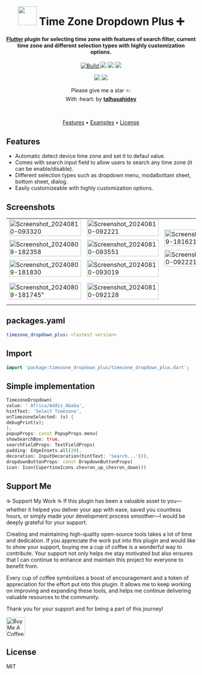 <!--
This README describes the package. If you publish this package to pub.dev,
this README's contents appear on the landing page for your package.

For information about how to write a good package README, see the guide for
[writing package pages](https://dart.dev/guides/libraries/writing-package-pages).

For general information about developing packages, see the Dart guide for
[creating packages](https://dart.dev/guides/libraries/create-library-packages)
and the Flutter guide for
[developing packages and plugins](https://flutter.dev/developing-packages).
-->
<h1 align="center">
<img src="https://github.com/user-attachments/assets/4bcdac8f-d73d-4bf0-9989-3e24220725bf" height="50">  Time Zone Dropdown Plus ➕
  <br>
</h1>

<h4 align="center">
  <a href="https://flutter.dev" target="_blank">Flutter</a> plugin for selecting time zone with features of search filter, current time zone and different selection types with highly customization options.
</h4>

<p align="center">
  <a href="https://pub.dev/packages/timezone_dropdown_plus">
    <img src="https://img.shields.io/badge/build-passing-brightgreen" alt="Build">
  </a>
  <a href="https://pub.dev/packages/timezone_dropdown_plus"><img src="https://img.shields.io/badge/version-0.0.2-blue"></a>
   <a href="https://www.upwork.com/freelancers/~01c846f88ea4efa042"><img src="https://img.shields.io/badge/Hire_Me_On_Upwork-Talha_Bin_Naeem-ge600?logo=upwork&logoColor=white"></a>
 <a href="https://www.upwork.com/freelancers/~01c846f88ea4efa042"><img src="https://img.shields.io/badge/Get_your_dream_app_now-Flutter_Developer-%2341a5ee?logo=flutter&logoColor=white"></a>
</p>

<p align="center"> 
   <a href="https://github.com/talhasahidev/"><img src="https://img.shields.io/badge/GitHub-talhasahidev-%23333?logo=github&logoColor=white"></a>
  
  <a href="https://buymeacoffee.com/talhasahi">
    <img src="https://img.shields.io/badge/$-donate-ff69b4.svg?maxAge=2592000&amp;style=flat">
  </a>
</p>

<p align="center">Please give me a star ⭐:<br>
With :heart: by <a href="https://github.com/talhasahidev/timezone_dropdown_plus"><b>talhasahidev</b></a><br>
</p><br>


<p align="center">
  <a href="#features">Features</a> •
  <a href="https://github.com/talhasahidev/timezone_dropdown_plus/tree/main/example">Examples</a> •
  <a href="#license">License</a>
</p>





## Features
- Automatic detect device time zone and set it to defaul value.
- Comes with search input field to allow users to search any time zone (it can be enable/disable).
- Different selection types such as dropdown menu, modalbottam sheet, bottom sheet, dialog.
- Easily customizeable with highly customization options.

## Screenshots
<table>
    <tr>
        <td>
           <img src="https://github.com/user-attachments/assets/26a9b011-7e64-4e69-bc62-b274888a2fc8" alt="Screenshot_20240810-093320" style="width: 100%; display: block; margin-bottom: 10px;">
            <img src="https://github.com/user-attachments/assets/778c942d-ae0f-4f76-8a0c-e2909c165793" alt="Screenshot_20240809-182358" style="width: 100%; display: block; margin-bottom: 10px;">
           <img src="https://github.com/user-attachments/assets/116e4e11-0417-4563-8dd5-6ac18415dfdb" alt="Screenshot_20240809-181830" style="width: 100%; display: block; margin-bottom: 10px;">
        </td>
        <td>
            <img src="https://github.com/user-attachments/assets/371274cd-b178-468d-9d13-6b0bb12b2e8a" alt="Screenshot_20240810-092221" style="width: 100%; display: block; margin-bottom: 10px;">
            <img src="https://github.com/user-attachments/assets/cadaa234-4761-4196-9e5f-30a2b638a8cb" alt="Screenshot_20240810-093551" style="width: 100%; display: block; margin-bottom: 10px;">
          <img src="https://github.com/user-attachments/assets/2a78b8d6-796a-499e-8b67-5ac681bec2cd" alt="Screenshot_20240810-093019" style="width: 100%; display: block; margin-bottom: 10px;">
        </td>
      <td>
             <img src="https://github.com/user-attachments/assets/1568d70a-139e-45ea-abbb-3569266123dc" alt="Screenshot_20240809-181621" style="width: 100%; display: block; margin-bottom: 10px;">
         <img src="https://github.com/user-attachments/assets/4887de2f-ef53-4b76-8a7a-fb2b6aa36ab9" alt="Screenshot_20240810-092221" style="width: 100%; display: block; margin-bottom: 10px;">
        </td>
    </tr>
    <tr>
        <td>
           <img src="https://github.com/user-attachments/assets/58895046-eac7-4046-8271-99084ebd40a2" alt=Screenshot_20240809-181745" style="width: 100%; display: block; margin-bottom: 10px;">
        </td>
        <td>
           <img src="https://github.com/user-attachments/assets/0cd34f14-72cc-4fbc-953d-b8c329714f4f" alt="Screenshot_20240810-092128" style="width: 100%; display: block; margin-bottom: 10px;">
        </td>
    </tr>
</table>

## packages.yaml
```yaml
timezone_dropdown_plus: <lastest version>

```
## Import
```dart
import 'package:timezone_dropdown_plus/timezone_dropdown_plus.dart';
```

## Simple implementation
```dart
TimezoneDropdown(
value: ' Africa/Addis_Ababa',
hintText: 'Select Timezone',
onTimezoneSelected: (v) {
debugPrint(v);
},
popupProps: const PopupProps.menu(
showSearchBox: true,
searchFieldProps: TextFieldProps(
padding: EdgeInsets.all(20),
decoration: InputDecoration(hintText: 'Search...'))),
dropdownButtonProps: const DropdownButtonProps(
icon: Icon(CupertinoIcons.chevron_up_chevron_down)))
```


## Support Me

☕ Support My Work ☕
If this plugin has been a valuable asset to you—whether it helped you deliver your app with ease, saved you countless hours, or simply made your development process smoother—I would be deeply grateful for your support.

Creating and maintaining high-quality open-source tools takes a lot of time and dedication. If you appreciate the work put into this plugin and would like to show your support, buying me a cup of coffee is a wonderful way to contribute. Your support not only helps me stay motivated but also ensures that I can continue to enhance and maintain this project for everyone to benefit from.

Every cup of coffee symbolizes a boost of encouragement and a token of appreciation for the effort put into this plugin. It allows me to keep working on improving and expanding these tools, and helps me continue delivering valuable resources to the community.

Thank you for your support and for being a part of this journey!

<a href="https://buymeacoffee.com/talhasahi" target="_blank">
  <img src="https://www.codehim.com/wp-content/uploads/2022/09/bmc-button-640x180.png" height=50; alt="Buy Me A Coffee" style="border: none;"/>
</a>


## License

MIT